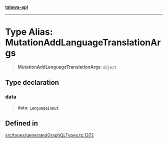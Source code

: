 [**talawa-api**](../../../README.md)

***

# Type Alias: MutationAddLanguageTranslationArgs

> **MutationAddLanguageTranslationArgs**: `object`

## Type declaration

### data

> **data**: [`LanguageInput`](LanguageInput.md)

## Defined in

[src/types/generatedGraphQLTypes.ts:1372](https://github.com/Suyash878/talawa-api/blob/e4413cec641a837926071678fed3c7f67234e31e/src/types/generatedGraphQLTypes.ts#L1372)
